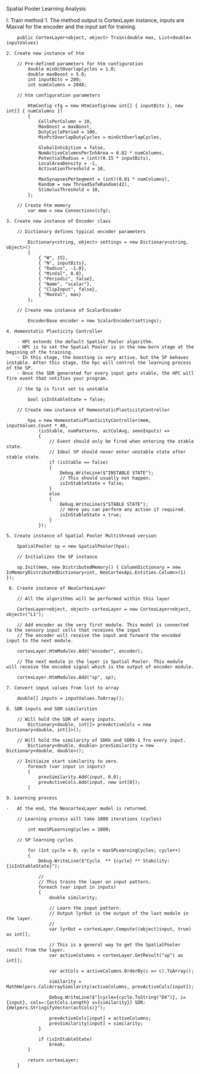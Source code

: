 Spatial Pooler Learning Analysis

I. Train method
	1. The method output is CortexLayer instance, inputs are Maxval for the encoder and the input set for training. 

		public CortexLayer<object, object> Train(double max, List<double> inputValues)

	2. Create new instance of htm

        // Pre-defined parameters for htm configuration
		    double minOctOverlapCycles = 1.0;
            double maxBoost = 5.0;
		    int inputBits = 200;
		    int numColumns = 2048;

        // htm configuration parameters

		    HtmConfig cfg = new HtmConfig(new int[] { inputBits }, new int[] { numColumns })
            {
                CellsPerColumn = 10,
                MaxBoost = maxBoost,
                DutyCyclePeriod = 100,
                MinPctOverlapDutyCycles = minOctOverlapCycles,

                GlobalInhibition = false,
                NumActiveColumnsPerInhArea = 0.02 * numColumns,
                PotentialRadius = (int)(0.15 * inputBits),
                LocalAreaDensity = -1,
                ActivationThreshold = 10,

                MaxSynapsesPerSegment = (int)(0.01 * numColumns),
                Random = new ThreadSafeRandom(42),
                StimulusThreshold = 10,
            };

        // Create htm memory
            var mem = new Connections(cfg);

    3. Create new instance of Encoder class
        
        // Dictionary defines typical encoder parameters

            Dictionary<string, object> settings = new Dictionary<string, object>()
            {
                { "W", 15},
                { "N", inputBits},
                { "Radius", -1.0},
                { "MinVal", 0.0},
                { "Periodic", false},
                { "Name", "scalar"},
                { "ClipInput", false},
                { "MaxVal", max}
            };

        // Create new instance of ScalarEncoder

            EncoderBase encoder = new ScalarEncoder(settings);

    4. Homeostatic Plasticity Controller 

        - HPC extends the default Spatial Pooler algorithm.
        - HPC is to set the Spatial Pooler is in the new-born stage at the begining of the training. 
        - In this stage, the boosting is very active, but the SP behaves instable. After this stage, the hpc will control the learning process of the SP.
        - Once the SDR generated for every input gets stable, the HPC will fire event that notifies your program. 
        
        // the Sp is first set to unstable 
            
            bool isInStableState = false;

        // Create new instance of HomeostaticPlasticityController
            
            hpa = new HomeostaticPlasticityController(mem, inputValues.Count * 40,
                (isStable, numPatterns, actColAvg, seenInputs) =>
                {
                    // Event should only be fired when entering the stable state.
                    // Ideal SP should never enter unstable state after stable state.
                    if (isStable == false)
                    {
                        Debug.WriteLine($"INSTABLE STATE");
                        // This should usually not happen.
                        isInStableState = false;
                    }
                    else
                    {
                        Debug.WriteLine($"STABLE STATE");
                        // Here you can perform any action if required.
                        isInStableState = true;
                    }
                });

    5. Create instance of Spatial Pooler Multithread version
        
        SpatialPooler sp = new SpatialPooler(hpa);

        // Initializes the SP instance 

        sp.Init(mem, new DistributedMemory() { ColumnDictionary = new InMemoryDistributedDictionary<int, NeoCortexApi.Entities.Column>(1) });
     
     6. Create instance of NeoCortexLayer 
        
        // All the algorithms will be performed within this layer

        CortexLayer<object, object> cortexLayer = new CortexLayer<object, object>("L1");

        // Add encoder as the very first module. This model is connected to the sensory input cells that receives the input
        // The encoder will receive the input and forward the encoded input to the next module.

        cortexLayer.HtmModules.Add("encoder", encoder);

        // The next module in the layer is Spatial Pooler. This module will receive the encoded signal which is the output of encoder module.

        cortexLayer.HtmModules.Add("sp", sp);

    7. Convert input values from list to array

        double[] inputs = inputValues.ToArray();

    8. SDR inputs and SDR similarities
        
        // Will hold the SDR of every inputs.
            Dictionary<double, int[]> prevActiveCols = new Dictionary<double, int[]>();

        // Will hold the similarity of SDKk and SDRk-1 fro every input.
            Dictionary<double, double> prevSimilarity = new Dictionary<double, double>();
        
        // Initiaize start similarity to zero.
            foreach (var input in inputs)
            {
                prevSimilarity.Add(input, 0.0); 
                prevActiveCols.Add(input, new int[0]);
            }

    9. Learning process

    -   At the end, the NeocortexLayer model is returned.

        // Learning process will take 1000 iterations (cycles)

            int maxSPLearningCycles = 1000;

        // SP learning cycles

            for (int cycle = 0; cycle < maxSPLearningCycles; cycle++)
            {
                Debug.WriteLine($"Cycle  ** {cycle} ** Stability: {isInStableState}");

                //
                // This trains the layer on input pattern.
                foreach (var input in inputs)
                {
                    double similarity;

                    // Learn the input pattern.
                    // Output lyrOut is the output of the last module in the layer.
                    // 
                    var lyrOut = cortexLayer.Compute((object)input, true) as int[];

                    // This is a general way to get the SpatialPooler result from the layer.
                    var activeColumns = cortexLayer.GetResult("sp") as int[];

                    var actCols = activeColumns.OrderBy(c => c).ToArray();

                    similarity = MathHelpers.CalcArraySimilarity(activeColumns, prevActiveCols[input]);

                    Debug.WriteLine($"[cycle={cycle.ToString("D4")}, i={input}, cols=:{actCols.Length} s={similarity}] SDR: {Helpers.StringifyVector(actCols)}");

                    prevActiveCols[input] = activeColumns;
                    prevSimilarity[input] = similarity;
                }

                if (isInStableState)
                    break;
            }

            return cortexLayer;
        }